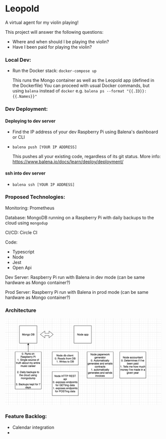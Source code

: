 # Leopold
A virtual agent for my violin playing!

This project will answer the following questions:

- Where and when should I be playing the violin?
- Have I been paid for playing the violin?

### Local Dev:

-  Run the Docker stack: `docker-compose up`
   
   This runs the Mongo container as well as the Leopold app (defined in the Dockerfile)
   You can proceed with usual Docker commands, but using `balena` instead of `docker`
      e.g. `balena ps --format "{{.ID}}: {{.Names}}"`

### Dev Deployment:
#### Deploying to dev server
- Find the IP address of your dev Raspberry Pi using Balena's dashboard or CLI
- `balena push [YOUR IP ADDRESS]` 
   
   This pushes all your existing code, regardless of its git status. More info:
   https://www.balena.io/docs/learn/deploy/deployment/
 
#### ssh into dev server
- `balena ssh [YOUR IP ADDRESS]`  
   

### Proposed Technologies:
Monitoring: Prometheus

Database: MongoDB running on a Raspberry Pi with daily backups to the cloud using `mongodup`

CI/CD: Circle CI

Code: 
- Typescript
- Node
- Jest
- Open Api

Dev Server:
Raspberry Pi run with Balena in dev mode (can be same hardware as Mongo container?)

Prod Server:
Raspberry Pi run with Balena in prod mode (can be same hardware as Mongo container?)

### Architecture
![architecture diagram](./architecture/architecture.png)



### Feature Backlog:

- Calendar integration
- 
